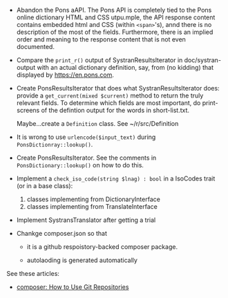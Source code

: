 - Abandon the Pons aAPI. The Pons API is completely tied to the Pons online dictionary HTML and CSS  utpu.mple, the API response content contains embedded html and CSS (within `<span>`'s), annd there is no description of 
  the most of the fields. Furthermore, there is an implied order and meaning to the response content that is not even documented.

- Compare the `print_r()` output of SystranResultsIterator in doc/systran-output with an actual dictionary definition, say, from (no kidding) that displayed by https://en.pons.com. 

- Create PonsResultsIterator that does what SystranResultsIterator does: provide a `get_current(mixed $current)` method to return the truly relevant fields. To determine which fields are most important, do
  print-screens of the defintion output for the words in short-list.txt.

  Maybe...create a `Definition` class. See ~/r/src/Definition

- It is wrong to use `urlencode($input_text)` during `PonsDictionray::lookup()`. 

- Create PonsResultsIterator. See the comments in `PonsDictionary::lookup()` on how to do this.

- Implement a `check_iso_code(string $lnag) : bool` in a IsoCodes trait (or in a base class):

  1. classes implementing from DictionaryInterface
  2. classes implementing from TranslateInterface

- Implement SystransTranslator after getting a trial 

- Chankge composer.json so that

  - it is a github respoistory-backed composer package.

  - autolaoding is generated automatically

See these articles:

- [composer: How to Use Git Repositories](https://www.daggerhartlab.com/composer-how-to-use-git-repositories/)
